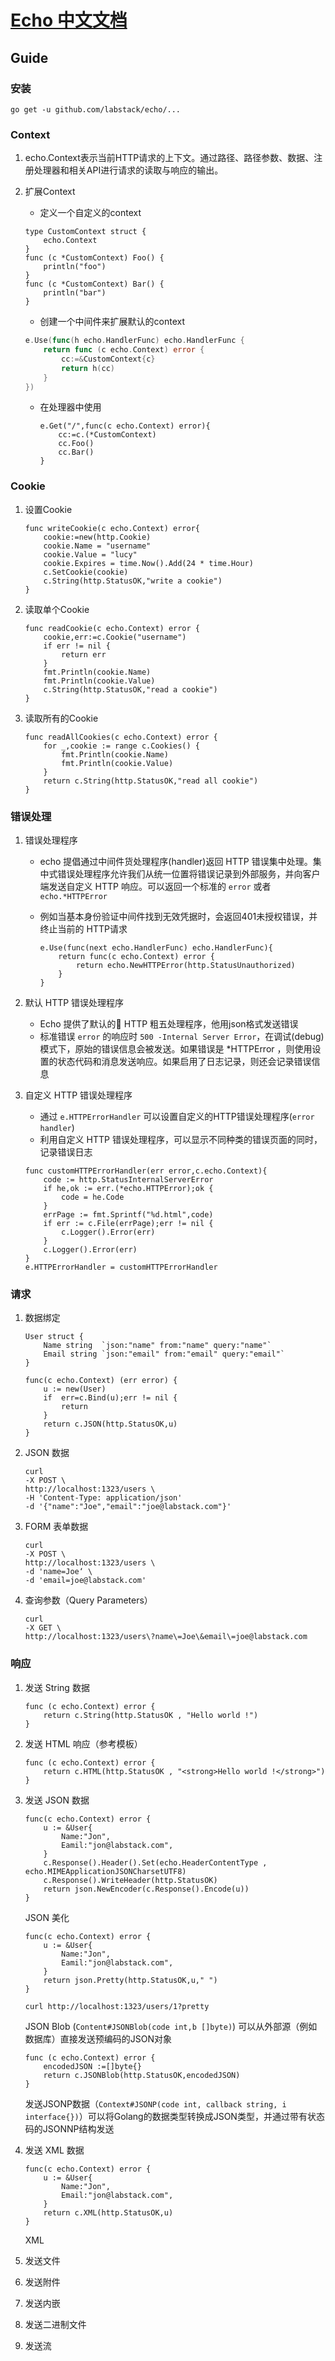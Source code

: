 # [Echo 中文文档](go-echo.org)

## Guide

### 安装
`go get -u github.com/labstack/echo/...`

### Context
1. echo.Context表示当前HTTP请求的上下文。通过路径、路径参数、数据、注册处理器和相关API进行请求的读取与响应的输出。
2. 扩展Context
    * 定义一个自定义的context
    
    ```golang
    type CustomContext struct {
        echo.Context
    }
    func (c *CustomContext) Foo() {
        println("foo")
    }
    func (c *CustomContext) Bar() {
        println("bar")
    }
    ``` 
    
    * 创建一个中间件来扩展默认的context
        
    ```go
    e.Use(func(h echo.HandlerFunc) echo.HandlerFunc {
        return func (c echo.Context) error {
            cc:=&CustomContext{c}
            return h(cc)
        }
    })
    ```
    
    * 在处理器中使用
        ```
        e.Get("/",func(c echo.Context) error){
            cc:=c.(*CustomContext)
            cc.Foo()
            cc.Bar() 
        }
        ```

### Cookie
1. 设置Cookie     
    
    ```
    func writeCookie(c echo.Context) error{
        cookie:=new(http.Cookie)
        cookie.Name = "username"
        cookie.Value = "lucy"
        cookie.Expires = time.Now().Add(24 * time.Hour)
        c.SetCookie(cookie)
        c.String(http.StatusOK,"write a cookie")
    }
    ```
2. 读取单个Cookie
    
    ```
    func readCookie(c echo.Context) error {
        cookie,err:=c.Cookie("username")
        if err != nil {
            return err
        }
        fmt.Println(cookie.Name)
        fmt.Println(cookie.Value)
        c.String(http.StatusOK,"read a cookie")
    }
    ```
3. 读取所有的Cookie
    
    ```
    func readAllCookies(c echo.Context) error {
        for _,cookie := range c.Cookies() {
            fmt.Println(cookie.Name)
            fmt.Println(cookie.Value)
        }
        return c.String(http.StatusOK,"read all cookie")
    }
    ```
    
### 错误处理
1. 错误处理程序
    * echo 提倡通过中间件货处理程序(handler)返回 HTTP 错误集中处理。集中式错误处理程序允许我们从统一位置将错误记录到外部服务，并向客户端发送自定义 HTTP 响应。可以返回一个标准的 `error` 或者 `echo.*HTTPError`
    * 例如当基本身份验证中间件找到无效凭据时，会返回401未授权错误，并终止当前的 HTTP请求
        
        ```
        e.Use(func(next echo.HandlerFunc) echo.HandlerFunc){
            return func(c echo.Context) error {
                return echo.NewHTTPError(http.StatusUnauthorized)  
            }
        }
        ``` 
2. 默认 HTTP 错误处理程序
    * Echo 提供了默认的 HTTP 粗五处理程序，他用json格式发送错误
    * 标准错误 `error` 的响应时 `500 -Internal Server Error`，在调试(debug)模式下，原始的错误信息会被发送。如果错误是 *HTTPError ，则使用设置的状态代码和消息发送响应。如果启用了日志记录，则还会记录错误信息
3. 自定义 HTTP 错误处理程序
    * 通过 `e.HTTPErrorHandler` 可以设置自定义的HTTP错误处理程序(`error handler`)
    * 利用自定义 HTTP 错误处理程序，可以显示不同种类的错误页面的同时，记录错误日志
        
    ```
    func customHTTPErrorHandler(err error,c.echo.Context){
        code := http.StatusInternalServerError
        if he,ok := err.(*echo.HTTPError);ok {
            code = he.Code 
        }
        errPage := fmt.Sprintf("%d.html",code)
        if err := c.File(errPage);err != nil {
            c.Logger().Error(err)
        }
        c.Logger().Error(err)
    }
    e.HTTPErrorHandler = customHTTPErrorHandler
    ```
    
### 请求
1. 数据绑定
    
    ```
    User struct {
        Name string  `json:"name" from:"name" query:"name"`
        Email string `json:"email" from:"email" query:"email"`
    }
    
    func(c echo.Context) (err error) {
        u := new(User)
        if  err=c.Bind(u);err != nil {
            return
        }
        return c.JSON(http.StatusOK,u)
    }
    ```
2. JSON 数据
    
    ```
    curl 
    -X POST \
    http://localhost:1323/users \
    -H 'Content-Type: application/json'
    -d '{"name":"Joe","email":"joe@labstack.com"}'
    ```
3. FORM 表单数据
    
    ```
    curl 
    -X POST \
    http://localhost:1323/users \
    -d 'name=Joe‘ \
    -d 'email=joe@labstack.com'
    ```
4. 查询参数（Query Parameters）
    
    ```
    curl 
    -X GET \
    http://localhost:1323/users\?name\=Joe\&email\=joe@labstack.com
    ```
    
### 响应
1. 发送 String 数据
    
    ```
    func (c echo.Context) error {
        return c.String(http.StatusOK , "Hello world !")
    }
    ```
2. 发送 HTML 响应（参考模板）
    
    ```
    func (c echo.Context) error {
        return c.HTML(http.StatusOK , "<strong>Hello world !</strong>")
    }
    ```
3. 发送 JSON 数据
    
    ```
    func(c echo.Context) error {
        u := &User{
            Name:"Jon",
            Eamil:"jon@labstack.com",
        }
        c.Response().Header().Set(echo.HeaderContentType , echo.MIMEApplicationJSONCharsetUTF8)
        c.Response().WriteHeader(http.StatusOK)
        return json.NewEncoder(c.Response().Encode(u))
    }
    ```
    JSON 美化
    
    ```
    func(c echo.Context) error {
        u := &User{
            Name:"Jon",
            Eamil:"jon@labstack.com",
        }
        return json.Pretty(http.StatusOK,u," ")
    }
    ```
    
    `curl http://localhost:1323/users/1?pretty`
    
    JSON Blob (`Content#JSONBlob(code int,b []byte)`) 可以从外部源（例如数据库）直接发送预编码的JSON对象
    
    ```
    func (c echo.Context) error {
        encodedJSON :=[]byte{}
        return c.JSONBlob(http.StatusOK,encodedJSON)
    }
    ```
    
    发送JSONP数据（`Context#JSONP(code int, callback string, i interface{})`）可以将Golang的数据类型转换成JSON类型，并通过带有状态码的JSONNP结构发送    

4. 发送 XML 数据
    
    ```
    func(c echo.Context) error {
        u := &User{
            Name:"Jon",
            Email:"jon@labstack.com",
        }
        return c.XML(http.StatusOK,u)
    }
    ```
    
    XML 
2. 发送文件
3. 发送附件
4. 发送内嵌
5. 发送二进制文件
6. 发送流
     